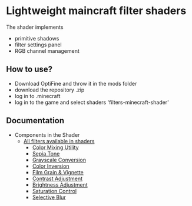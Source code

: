 # Lightweight maincraft filter shaders

The shader implements 
- primitive shadows
- filter settings panel
- RGB channel management

## How to use?
- Download OptiFine and throw it in the mods folder
- download the repository .zip
- log in to .minecraft
- log in to the game and select shaders 'filters-minecraft-shader'

## Documentation

- Components in the Shader
  - [All filters available in shaders](https://github.com/DKMFzF/filter-shader-documentation/blob/277745fa1a296b5312340d641315fc62458ed85f/docs/all-filters-available-in-shaders.md)
    - [Color Mixing Utility](https://github.com/DKMFzF/filter-shader-documentation/blob/277745fa1a296b5312340d641315fc62458ed85f/docs/all-filters-available-in-shaders.md#color-mixing-utility)
    - [Sepia Tone](https://github.com/DKMFzF/filter-shader-documentation/blob/277745fa1a296b5312340d641315fc62458ed85f/docs/all-filters-available-in-shaders.md#sepia-tone)
    - [Grayscale Conversion](https://github.com/DKMFzF/filter-shader-documentation/blob/277745fa1a296b5312340d641315fc62458ed85f/docs/all-filters-available-in-shaders.md#grayscale-conversion)
    - [Color Inversion](https://github.com/DKMFzF/filter-shader-documentation/blob/277745fa1a296b5312340d641315fc62458ed85f/docs/all-filters-available-in-shaders.md#color-inversion)
    - [Film Grain & Vignette](https://github.com/DKMFzF/filter-shader-documentation/blob/277745fa1a296b5312340d641315fc62458ed85f/docs/all-filters-available-in-shaders.md#film-grain-vignette)
    - [Contrast Adjustment](https://github.com/DKMFzF/filter-shader-documentation/blob/277745fa1a296b5312340d641315fc62458ed85f/docs/all-filters-available-in-shaders.md#contrast-adjustment)
    - [Brightness Adjustment](https://github.com/DKMFzF/filter-shader-documentation/blob/277745fa1a296b5312340d641315fc62458ed85f/docs/all-filters-available-in-shaders.md#brightness-adjustment)
    - [Saturation Control](https://github.com/DKMFzF/filter-shader-documentation/blob/277745fa1a296b5312340d641315fc62458ed85f/docs/all-filters-available-in-shaders.md#saturation-control)
    - [Selective Blur](https://github.com/DKMFzF/filter-shader-documentation/blob/277745fa1a296b5312340d641315fc62458ed85f/docs/all-filters-available-in-shaders.md#selective-blur)
